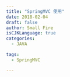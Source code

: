```yaml
---
title: "SpringMVC 使用"
date: 2018-02-04
draft: false
author: Small Fire
isCJKLanguage: true
categories: 
  - JAVA

tags: 
  - SpringMVC

---
```


